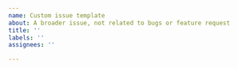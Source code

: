 ```yaml
---
name: Custom issue template
about: A broader issue, not related to bugs or feature request
title: ''
labels: ''
assignees: ''

---
```



